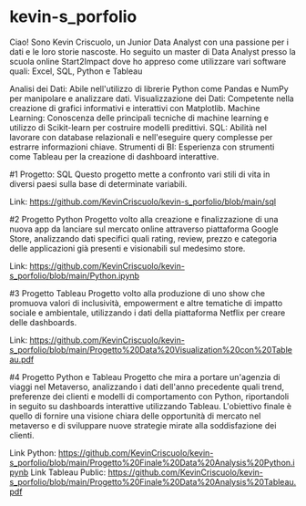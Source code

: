 # kevin-s_porfolio

Ciao! Sono Kevin Criscuolo, un Junior Data Analyst con una passione per i dati e le loro storie nascoste.
Ho seguito un master di Data Analyst presso la scuola online Start2Impact dove ho appreso come utilizzare vari software quali:
Excel, SQL, Python e Tableau


Analisi dei Dati: Abile nell'utilizzo di librerie Python come Pandas e NumPy per manipolare e analizzare dati.
Visualizzazione dei Dati: Competente nella creazione di grafici informativi e interattivi con Matplotlib.
Machine Learning: Conoscenza delle principali tecniche di machine learning e utilizzo di Scikit-learn per costruire modelli predittivi.
SQL: Abilità nel lavorare con database relazionali e nell'eseguire query complesse per estrarre informazioni chiave.
Strumenti di BI: Esperienza con strumenti come Tableau per la creazione di dashboard interattive.



#1 Progetto:
SQL
Questo progetto mette a confronto vari stili di vita in diversi paesi sulla base di determinate variabili.

Link: https://github.com/KevinCriscuolo/kevin-s_porfolio/blob/main/sql



#2 Progetto
Python
Progetto volto alla creazione e finalizzazione di una nuova app da lanciare sul mercato online attraverso piattaforma Google Store, analizzando dati specifici quali rating, review, prezzo e categoria delle applicazioni già presenti e visionabili sul medesimo store. 

Link: https://github.com/KevinCriscuolo/kevin-s_porfolio/blob/main/Python.ipynb



#3 Progetto
Tableau
Progetto volto alla produzione di uno show che promuova valori di inclusività, empowerment e altre tematiche di impatto sociale e ambientale, utilizzando i dati della piattaforma Netflix per creare delle dashboards.

Link: https://github.com/KevinCriscuolo/kevin-s_porfolio/blob/main/Progetto%20Data%20Visualization%20con%20Tableau.pdf



#4 Progetto
Python e Tableau
Progetto che mira a portare un'agenzia di viaggi nel Metaverso, analizzando i dati dell'anno precedente quali trend, preferenze dei clienti e modelli di comportamento con Python, riportandoli in seguito su dashboards interattive utilizzando Tableau. L'obiettivo finale è quello di fornire una visione chiara delle opportunità di mercato nel metaverso e di sviluppare nuove strategie mirate alla soddisfazione dei clienti. 

Link Python: https://github.com/KevinCriscuolo/kevin-s_porfolio/blob/main/Progetto%20Finale%20Data%20Analysis%20Python.ipynb
Link Tableau Public: https://github.com/KevinCriscuolo/kevin-s_porfolio/blob/main/Progetto%20Finale%20Data%20Analysis%20Tableau.pdf

